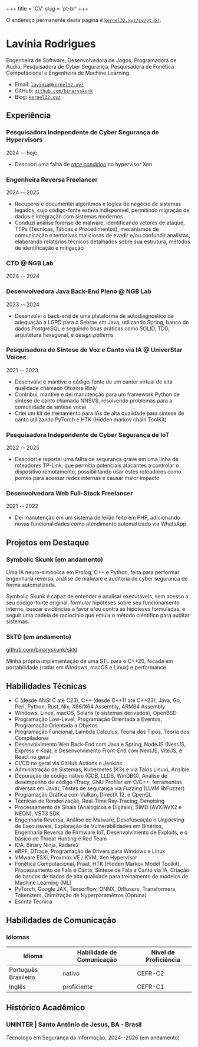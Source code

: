 +++
title = 'CV'
slug = 'pt-br'
+++

O endereço permanente desta página é
[`kernel32.xyz/cv/pt-br`](https://kernel32.xyz/cv/pt-br/).

# Lavínia Rodrigues

Engenheira de Software, Desenvolvedora de Jogos, Programadora de Audio,
Pesquisadora de Cyber Segurança, Pesquisadora de Fonética Computacional e
Engenheira de Machine Learning.

- Email: [`lavinia@kernel32.xyz`](mailto:lavinia@kernel32.xyz)
- GitHub: [`github.com/binaryskunk`](https://github.com/binaryskunk)
- Blog: [`kernel32.xyz`](https://kernel32.xyz)

## Experiência

### Pesquisadora Independente de Cyber Segurança de Hypervisors

2024 -- hoje

- Descobri uma falha de
[*race condition*](https://pt.wikipedia.org/wiki/Condi%C3%A7%C3%A3o_de_corrida)
no hypervisor Xen

### Engenheira Reversa Freelancer

2024 -- 2025

- Recuperei e documentei algoritmos e lógica de negócio de sistemas legados,
cujo código-fonte estava indisponível, permitindo migração de dados e integração
com sistemas modernos
- Conduzi análise forense de malware, identificando vetores de ataque, TTPs
(Técnicas, Táticas e Procedimentos), mecanismos de comunicação e tentativas
maliciosas de evadir e/ou confundir analistas, elaborando relatórios técnicos
detalhados sobre sua estrutura, métodos de identificação e mitigação

### CTO @ NGB Lab

2024 -- 2024

### Desenvolvedora Java Back-End Pleno @ NGB Lab

2023 -- 2024

- Desenvolvi o back-end de uma plataforma de autodiagnóstico de adequação a LGPD
para o Sebrae em Java, utilizando Spring, banco de dados PostgreSQL e seguindo
boas práticas como SOLID, TDD, arquitetura hexagonal, e *design patterns*

### Pesquisadora de Síntese de Voz e Canto via IA @ UniverStar Voices

2021 -- 2023

- Desenvolvi e mantive o código-fonte de um cantor virtual de alta qualidade
chamado Otozora Rinly
- Contribui, mantive e dei manutenção para um framework Python de síntese de
canto chamado NNSVS, resolvendo problemas para a comunidade de síntese vocal
- Criei um kit de treinamento para IAs de alta qualidade para síntese de canto
utilizando PyTorch e HTK (Hidden markov chain ToolKit)

### Pesquisadora Independente de Cyber Segurança de IoT

2022 -- 2025

- Descobri e reportei uma falha de segurança grave em uma linha de roteadores
TP-Link, que permitia potenciais atacantes a controlar o dispositivo
remotamente, possibilitando usar estes roteadores como pontes para acessar redes
internas e causar maior impacto

### Desenvolvedora Web Full-Stack Freelancer

2021 -- 2022

- Dei manutenção em um sistema de leilão feito em PHP, adicionando novas
funcionalidades como atendimento automatizado via WhatsApp

## Projetos em Destaque

### Symbolic Skunk (em andamento)

Uma IA neuro-simbolica em Prolog, C++ e Python, feita para performar
engenharia reversa, análise de malware e auditoria de cyber segurança de forma
automatizada.

Symbolic Skunk é capaz de entender e analisar executáveis, sem acesso a seu
código-fonte original, formular hipóteses sobre seu funcionamento interno,
buscar evidências a favor e/ou contra as hipóteses formuladas, e seguir uma
cadeia de raciocínio que emula o método ciéntifico para auditar sistemas.

### SkTD (em andamento)

[github.com/binaryskunk/sktd](https://github.com/binaryskunk/sktd)

Minha própria implementação de uma STL para o C++20, focada em portabilidade
(rodar em Windows, macOS e Linux) e performance.

## Habilidades Técnicas

- C (desde ANSI C até C23), C++ (desde C++11 até C++23), Java, Go, Perl, Python,
Rust, Nix, X86/X64 Assembly, ARM64 Assembly
- Windows, Linux, macOS, Solaris (e sistemas derivados), OpenBSD
- Programação Low-Level, Programação Orientada a Eventos, Programação Orientada
a Objetos
- Programação Funcional, Lambda Calculus, Teoria dos Tipos, Teoria dos
Compiladores
- Desenvolvimento Web Back-End com Java e Spring, NodeJS (NestJS, Express e
Koa), e Desenvolvimento Front-End com NextJS, ViteJS, e React no geral
- CI/CD no geral via GitHub Actions e Jenkins
- Administração de Sistemas, Kubernetes (K3s e via Talos Linux), Ansible
- Depuração de código nátivo (GDB, LLDB, WinDBG), Análise de desempenho de
código (Tracy, GNU Profiler em C/C++, ferramentas diversas em Java), Testes de
segurança via *Fuzzing* (LLVM libFuzzer)
- Programação Gráfica com Vulkan, DirectX 12, e OpenGL
- Técnicas de Renderização, Real-Time Ray-Tracing, Denoising
- Processamento de Sinais (Análogicos e Digitais), SIMD (AVX/AVX2 e NEON), VST3
SDK
- Engenharia Reversa, Análise de Malware, Desofuscação e *Unpacking* de
Executaveis, Exploração de Vulnerabilidades em Binários, Engenharia Reversa de
Firmware IoT, Desenvolvimento de Exploits, e o básico de Threat Hunting e
Red Team
- IDA, Binary Ninja, Radare2
- eBPF, DTrace, Programação de Drivers para Windows e Linux
- VMware ESXi, Proxmox VE / KVM, Xen Hypervisor
- Fonética Computacional, Praat, HTK (Hidden Markov Model Toolkit),
Processamento de Fala e Canto, Síntese de Fala e Canto via IA, Criação de bancos
de dados de alta qualidade para treinamento de modelos de Machine Learning (ML)
- PyTorch, Google JAX, Tensorflow, ONNX, Diffusers, Transformers, Tokenizers,
Otimização de Hyperparamêtros (Optuna)
- Escrita Técnica

## Habilidades de Comunicação

### Idiomas

| Idioma               | Habilidade de Comunicação | Nível de Proficiência |
| -------------------- | ------------------------- | ----------------- |
| Português Brasileiro | nativo                    | CEFR-C2           |
| Inglês               | proficiente                | CEFR-C1           |

## Histórico Acadêmico

### UNINTER | Santo Antônio de Jesus, BA - Brasil

Tecnologo em Segurança da Informação, 2024--2026 (em andamento)
